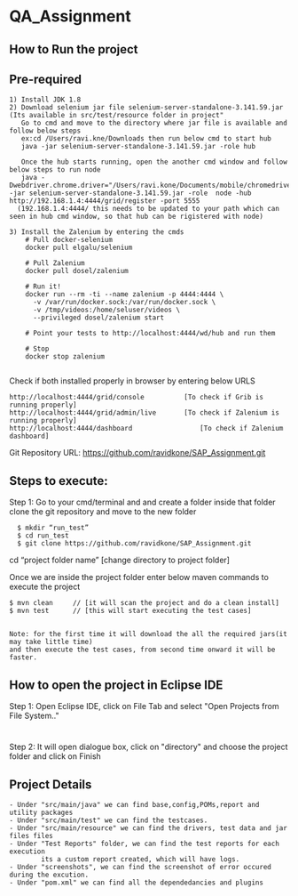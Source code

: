 # QA_Assignment
## How to Run the project

## Pre-required
```
1) Install JDK 1.8 
2) Download selenium jar file selenium-server-standalone-3.141.59.jar (Its available in src/test/resource folder in project"
   Go to cmd and move to the directory where jar file is available and follow below steps
   ex:cd /Users/ravi.kne/Downloads then run below cmd to start hub
   java -jar selenium-server-standalone-3.141.59.jar -role hub

   Once the hub starts running, open the another cmd window and follow below steps to run node
   java -Dwebdriver.chrome.driver="/Users/ravi.kone/Documents/mobile/chromedriver" -jar selenium-server-standalone-3.141.59.jar -role  node -hub    http://192.168.1.4:4444/grid/register -port 5555 
  (192.168.1.4:4444/ this needs to be updated to your path which can seen in hub cmd window, so that hub can be rigistered with node)

3) Install the Zalenium by entering the cmds
    # Pull docker-selenium
    docker pull elgalu/selenium
    
    # Pull Zalenium
    docker pull dosel/zalenium
    
    # Run it!
    docker run --rm -ti --name zalenium -p 4444:4444 \
      -v /var/run/docker.sock:/var/run/docker.sock \
      -v /tmp/videos:/home/seluser/videos \
      --privileged dosel/zalenium start
      
    # Point your tests to http://localhost:4444/wd/hub and run them

    # Stop
    docker stop zalenium
    
```

Check if both installed properly in browser by entering below URLS
```
http://localhost:4444/grid/console  		[To check if Grib is running properly]
http://localhost:4444/grid/admin/live 		[To check if Zalenium is running properly]
http://localhost:4444/dashboard                 [To check if Zalenium dashboard]
```

Git Repository URL: https://github.com/ravidkone/SAP_Assignment.git

## Steps to execute:
Step 1: Go to your cmd/terminal and and create a folder
        inside that folder clone the git repository and move to the new folder
```
  $ mkdir “run_test” 
  $ cd run_test
  $ git clone https://github.com/ravidkone/SAP_Assignment.git
``` 
 cd “project folder name” [change directory to project folder]

Once we are inside the project folder enter below maven commands to execute the project
```
$ mvn clean     // [it will scan the project and do a clean install]
$ mvn test      // [this will start executing the test cases]


Note: for the first time it will download the all the required jars(it may take little time) 
and then execute the test cases, from second time onward it will be faster.
```

## How to open the project in Eclipse IDE
Step 1: Open Eclipse IDE, click on File Tab and select "Open Projects from File System.." 
#
Step 2: It will open dialogue box, click on "directory" and choose the project folder and click on Finish

## Project Details
    - Under "src/main/java" we can find base,config,POMs,report and utility packages
    - Under "src/main/test" we can find the testcases.
    - Under "src/main/resource" we can find the drivers, test data and jar files files
    - Under "Test Reports" folder, we can find the test reports for each execution
            its a custom report created, which will have logs.
    - Under "screenshots", we can find the screenshot of error occured during the excution.
    - Under "pom.xml" we can find all the dependedancies and plugins
